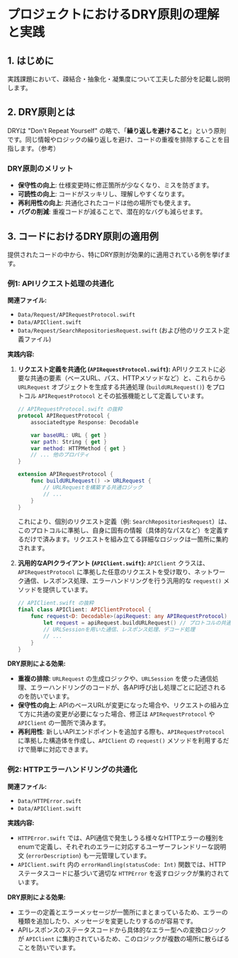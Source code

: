 # プロジェクトにおけるDRY原則の理解と実践

## 1. はじめに

実践課題において、疎結合・抽象化・凝集度について工夫した部分を記載し説明します。

## 2. DRY原則とは

DRYは "Don't Repeat Yourself" の略で、「**繰り返しを避けること**」という原則です。同じ情報やロジックの繰り返しを避け、コードの重複を排除することを目指します。（参考）

### DRY原則のメリット

-   **保守性の向上**: 仕様変更時に修正箇所が少なくなり、ミスを防ぎます。
-   **可読性の向上**: コードがスッキリし、理解しやすくなります。
-   **再利用性の向上**: 共通化されたコードは他の場所でも使えます。
-   **バグの削減**: 重複コードが減ることで、潜在的なバグも減らせます。

## 3. コードにおけるDRY原則の適用例

提供されたコードの中から、特にDRY原則が効果的に適用されている例を挙げます。

### 例1: APIリクエスト処理の共通化

**関連ファイル:**
-   `Data/Request/APIRequestProtocol.swift`
-   `Data/APIClient.swift`
-   `Data/Request/SearchRepositoriesRequest.swift` (および他のリクエスト定義ファイル)

**実践内容:**

1.  **リクエスト定義を共通化 (`APIRequestProtocol.swift`):**
    APIリクエストに必要な共通の要素（ベースURL、パス、HTTPメソッドなど）と、これらから `URLRequest` オブジェクトを生成する共通処理 (`buildURLRequest()`) をプロトコル `APIRequestProtocol` とその拡張機能として定義しています。

    ```swift
    // APIRequestProtocol.swift の抜粋
    protocol APIRequestProtocol {
        associatedtype Response: Decodable

        var baseURL: URL { get }
        var path: String { get }
        var method: HTTPMethod { get }
        // ... 他のプロパティ
    }

    extension APIRequestProtocol {
        func buildURLRequest() -> URLRequest {
            // URLRequestを構築する共通ロジック
            // ...
        }
    }
    ```

    これにより、個別のリクエスト定義（例: `SearchRepositoriesRequest`）は、このプロトコルに準拠し、自身に固有の情報（具体的なパスなど）を定義するだけで済みます。リクエストを組み立てる詳細なロジックは一箇所に集約されます。

2.  **汎用的なAPIクライアント (`APIClient.swift`):**
    `APIClient` クラスは、`APIRequestProtocol` に準拠した任意のリクエストを受け取り、ネットワーク通信、レスポンス処理、エラーハンドリングを行う汎用的な `request()` メソッドを提供しています。

    ```swift
    // APIClient.swift の抜粋
    final class APIClient: APIClientProtocol {
        func request<D: Decodable>(apiRequest: any APIRequestProtocol) async throws -> Result<D, HTTPError> {
            let request = apiRequest.buildURLRequest() // プロトコルの共通実装を利用
            // URLSessionを用いた通信、レスポンス処理、デコード処理
            // ...
        }
    }
    ```

**DRY原則による効果:**

-   **重複の排除**: `URLRequest` の生成ロジックや、`URLSession` を使った通信処理、エラーハンドリングのコードが、各API呼び出し処理ごとに記述されるのを防いでいます。
-   **保守性の向上**: APIのベースURLが変更になった場合や、リクエストの組み立て方に共通の変更が必要になった場合、修正は `APIRequestProtocol` や `APIClient` の一箇所で済みます。
-   **再利用性**: 新しいAPIエンドポイントを追加する際も、`APIRequestProtocol` に準拠した構造体を作成し、`APIClient` の `request()` メソッドを利用するだけで簡単に対応できます。

### 例2: HTTPエラーハンドリングの共通化

**関連ファイル:**
-   `Data/HTTPError.swift`
-   `Data/APIClient.swift`

**実践内容:**

-   `HTTPError.swift` では、API通信で発生しうる様々なHTTPエラーの種別をenumで定義し、それぞれのエラーに対応するユーザーフレンドリーな説明文 (`errorDescription`) も一元管理しています。
-   `APIClient.swift` 内の `errorHandling(statusCode: Int)` 関数では、HTTPステータスコードに基づいて適切な `HTTPError` を返すロジックが集約されています。

**DRY原則による効果:**

-   エラーの定義とエラーメッセージが一箇所にまとまっているため、エラーの種類を追加したり、メッセージを変更したりするのが容易です。
-   APIレスポンスのステータスコードから具体的なエラー型への変換ロジックが `APIClient` に集約されているため、このロジックが複数の場所に散らばることを防いでいます。

